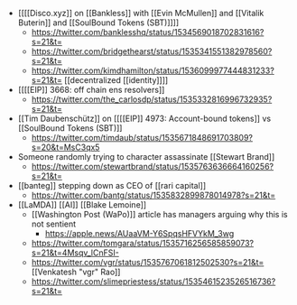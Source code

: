 - [[[[Disco.xyz]] on [[Bankless]] with [[Evin McMullen]] and [[Vitalik Buterin]] and [[SoulBound Tokens (SBT)]]]]
    - https://twitter.com/banklesshq/status/1534569018702831616?s=21&t=
    - https://twitter.com/bridgethearst/status/1535341551382978560?s=21&t=
    - https://twitter.com/kimdhamilton/status/1536099977444831233?s=21&t= [[decentralized [[identity]]]]
- [[[[EIP]] 3668: off chain ens resolvers]]
    - https://twitter.com/the_carlosdp/status/1535332816996732935?s=21&t=
- [[Tim Daubenschütz]] on [[[[EIP]] 4973: Account-bound tokens]] vs [[SoulBound Tokens (SBT)]]
    - https://twitter.com/timdaub/status/1535671848691703809?s=20&t=MsC3qx5
- Someone randomly trying to character assassinate [[Stewart Brand]]
    - https://twitter.com/stewartbrand/status/1535763636664160256?s=21&t=
- [[banteg]] stepping down as CEO of [[rari capital]]
    - https://twitter.com/bantg/status/1535832899878014978?s=21&t=
- [[LaMDA]] [[AI]] [[Blake Lemoine]]
    - [[Washington Post (WaPo)]] article has managers arguing why this is not sentient
        - https://apple.news/AUaaVM-Y6SpqsHFVYkM_3wg
    - https://twitter.com/tomgara/status/1535716256585859073?s=21&t=4Msqv_lCnFSI-
    - https://twitter.com/vgr/status/1535767061812502530?s=21&t= [[Venkatesh "vgr" Rao]]
    - https://twitter.com/slimepriestess/status/1535461523526516736?s=21&t=
